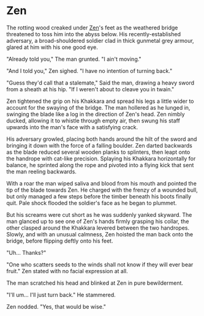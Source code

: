 # Zen

The rotting wood creaked under [Zen](../../heroes-of-rathe/zen-about.md)'s feet as the weathered bridge threatened to toss him into the abyss below. His recently-established adversary, a broad-shouldered soldier clad in thick gunmetal grey armour, glared at him with his one good eye.

"Already told you," The man grunted. "I ain't moving."

"And I told you," Zen sighed. "I have no intention of turning back."

"Guess they'd call that a stalemate," Said the man, drawing a heavy sword from a sheath at his hip. "If I weren't about to cleave you in twain."

Zen tightened the grip on his Khakkara and spread his legs a little wider to account for the swaying of the bridge. The man hollered as he lunged in, swinging the blade like a log in the direction of Zen's head. Zen nimbly ducked, allowing it to whistle through empty air, then swung his staff upwards into the man's face with a satisfying crack.

His adversary growled, placing both hands around the hilt of the sword and bringing it down with the force of a falling boulder. Zen darted backwards as the blade reduced several wooden planks to splinters, then leapt onto the handrope with cat-like precision. Splaying his Khakkara horizontally for balance, he sprinted along the rope and pivoted into a flying kick that sent the man reeling backwards.

With a roar the man wiped saliva and blood from his mouth and pointed the tip of the blade towards Zen. He charged with the frenzy of a wounded bull, but only managed a few steps before the timber beneath his boots finally quit. Pale shock flooded the soldier's face as he began to plummet.

But his screams were cut short as he was suddenly yanked skyward. The man glanced up to see one of Zen's hands firmly grasping his collar, the other clasped around the Khakkara levered between the two handropes. Slowly, and with an unusual calmness, Zen hoisted the man back onto the bridge, before flipping deftly onto his feet.

"Uh... Thanks?"

"One who scatters seeds to the winds shall not know if they will ever bear fruit." Zen stated with no facial expression at all.

The man scratched his head and blinked at Zen in pure bewilderment.

"I'll um... I'll just turn back." He stammered.

Zen nodded. "Yes, that would be wise."

